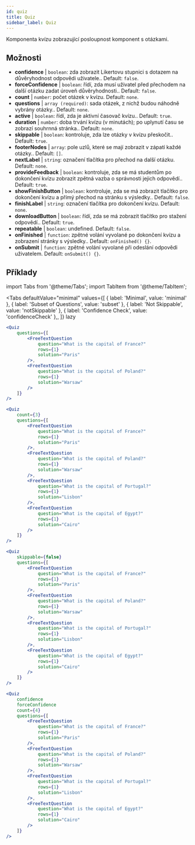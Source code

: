 ```yaml
---
id: quiz 
title: Quiz
sidebar_label: Quiz
---
```


Komponenta kvízu zobrazující posloupnost komponent s otázkami.

## Možnosti

* __confidence__ | `boolean`: zda zobrazit Likertovu stupnici s dotazem na důvěryhodnost odpovědi uživatele.. Default: `false`.
* __forceConfidence__ | `boolean`: řídí, zda musí uživatel před přechodem na další otázku zadat úroveň důvěryhodnosti.. Default: `false`.
* __count__ | `number`: počet otázek v kvízu. Default: `none`.
* __questions__ | `array (required)`: sada otázek, z nichž budou náhodně vybrány otázky.. Default: `none`.
* __active__ | `boolean`: řídí, zda je aktivní časovač kvízu.. Default: `true`.
* __duration__ | `number`: doba trvání kvízu (v minutách); po uplynutí času se zobrazí souhrnná stránka.. Default: `none`.
* __skippable__ | `boolean`: kontroluje, zda lze otázky v kvízu přeskočit.. Default: `true`.
* __footerNodes__ | `array`: pole uzlů, které se mají zobrazit v zápatí každé otázky.. Default: `[]`.
* __nextLabel__ | `string`: označení tlačítka pro přechod na další otázku. Default: `none`.
* __provideFeedback__ | `boolean`: kontroluje, zda se má studentům po dokončení kvízu zobrazit zpětná vazba o správnosti jejich odpovědí.. Default: `true`.
* __showFinishButton__ | `boolean`: kontroluje, zda se má zobrazit tlačítko pro dokončení kvízu a přímý přechod na stránku s výsledky.. Default: `false`.
* __finishLabel__ | `string`: označení tlačítka pro dokončení kvízu. Default: `none`.
* __downloadButton__ | `boolean`: řídí, zda se má zobrazit tlačítko pro stažení odpovědí.. Default: `true`.
* __repeatable__ | `boolean`: undefined. Default: `false`.
* __onFinished__ | `function`: zpětné volání vyvolané po dokončení kvízu a zobrazení stránky s výsledky.. Default: `onFinished() {}`.
* __onSubmit__ | `function`: zpětné volání vyvolané při odeslání odpovědi uživatelem. Default: `onSubmit() {}`.


## Příklady

import Tabs from '@theme/Tabs';
import TabItem from '@theme/TabItem';

<Tabs
    defaultValue="minimal"
    values={[
        { label: 'Minimal', value: 'minimal' },
        { label: 'Subset of Questions', value: 'subset' },
        { label: 'Not Skippable', value: 'notSkippable' },
        { label: 'Confidence Check', value: 'confidenceCheck' },,
    ]}
    lazy
>

<TabItem value="minimal">

```jsx live
<Quiz
    questions={[
        <FreeTextQuestion 
            question="What is the capital of France?" 
            rows={1} 
            solution="Paris" 
        />,
        <FreeTextQuestion 
            question="What is the capital of Poland?" 
            rows={1} 
            solution="Warsaw" 
        />
    ]}
/>
```
</TabItem>

<TabItem value="subset">

```jsx live
<Quiz
    count={3}
    questions={[
        <FreeTextQuestion 
            question="What is the capital of France?" 
            rows={1} 
            solution="Paris" 
        />,
        <FreeTextQuestion 
            question="What is the capital of Poland?" 
            rows={1} 
            solution="Warsaw" 
        />,
        <FreeTextQuestion 
            question="What is the capital of Portugal?" 
            rows={1} 
            solution="Lisbon" 
        />,     
        <FreeTextQuestion 
            question="What is the capital of Egypt?" 
            rows={1} 
            solution="Cairo" 
        />
    ]}
/>
```
</TabItem>

<TabItem value="notSkippable" >

```jsx live
<Quiz
    skippable={false}
    questions={[
        <FreeTextQuestion 
            question="What is the capital of France?" 
            rows={1} 
            solution="Paris" 
        />,
        <FreeTextQuestion 
            question="What is the capital of Poland?" 
            rows={1} 
            solution="Warsaw" 
        />,
        <FreeTextQuestion 
            question="What is the capital of Portugal?" 
            rows={1} 
            solution="Lisbon" 
        />,     
        <FreeTextQuestion 
            question="What is the capital of Egypt?" 
            rows={1} 
            solution="Cairo" 
        />
    ]}
/>
```
</TabItem>

<TabItem value="confidenceCheck">

```jsx live
<Quiz
    confidence
    forceConfidence
    count={4}
    questions={[
        <FreeTextQuestion 
            question="What is the capital of France?" 
            rows={1} 
            solution="Paris" 
        />,
        <FreeTextQuestion 
            question="What is the capital of Poland?" 
            rows={1} 
            solution="Warsaw" 
        />,
        <FreeTextQuestion 
            question="What is the capital of Portugal?" 
            rows={1} 
            solution="Lisbon" 
        />,     
        <FreeTextQuestion 
            question="What is the capital of Egypt?" 
            rows={1} 
            solution="Cairo" 
        />
    ]}
/>
```
</TabItem>

</Tabs>
